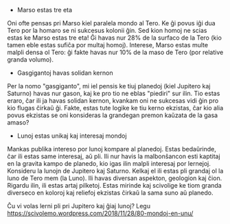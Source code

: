 - Marso estas tre eta

Oni ofte pensas pri Marso kiel paralela mondo al Tero. Ke ĝi povus iĝi dua Tero por la homaro se ni sukcesus kolonii ĝin. Sed kion homoj ne scias estas ke Marso estas tre eta! Ĝi havas nur 28% de la surfaco de la Tero (kio tamen eble estas sufiĉa por multaj homoj). Interese, Marso estas multe malpli densa ol Tero: ĝi fakte havas nur 10% de la maso de Tero (por relative granda volumo).

- Gasgigantoj havas solidan kernon

Per la nomo "gasgiganto", mi iel pensis ke tiuj planedoj (kiel Jupitero kaj Saturno) havas nur gason, kaj ke pro tio ne eblas "piediri" sur ilin. Tio estas eraro, ĉar ili ja havas solidan kernon, kvankam oni ne sukcesas vidi ĝin pro kio flugas ĉirkaŭ ĝi. Fakte, estas tute logike ke tiu kerno ekzistas, ĉar kio alia povus ekzistas se oni konsideras la grandegan premon kaŭzata de la gasa amaso?

- Lunoj estas unikaj kaj interesaj mondoj

Mankas publika intereso por lunoj kompare al planedoj. Estas bedaŭrinde, ĉar ili estas same interesaj, aŭ pli. Ili nur havis la malbonŝancon esti kaptitaj en la gravita kampo de planedo, kio igas ilin malpli interesaj por lernejoj. Konsideru la lunojn de Jupitero kaj Saturno. Kelkaj el ili estas pli grandaj ol la luno de Tero mem (la Luno). Ili havas diversan aspekton, geologion kaj ĉion. Rigardu ilin, ili estas artaj pilketoj. Estas mirinde kaj scivolige ke tiom granda diverseco en koloroj kaj reliefoj ekzistas ĉirkaŭ la sama suno aŭ planedo.

Ĉu vi volas lerni pli pri Jupitero kaj ĝiaj lunoj? Legu https://scivolemo.wordpress.com/2018/11/28/80-mondoj-en-unu/